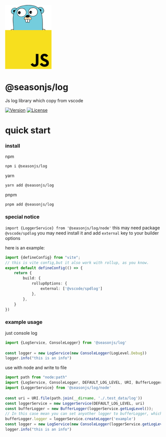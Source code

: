 <img src="https://github.com//seasonjs/tools/blob/main/public/icon.svg?raw=true" width="150" alt=''>

# @seasonjs/log

Js log library which copy from vscode


<p align="center">

<a href="https://www.npmjs.com/package/@seasonjs/log"><img src="https://img.shields.io/npm/v/@seasonjs/log.svg?sanitize=true" alt="Version"></a>
<a href="https://www.npmjs.com/package/@seasonjs/log"><img src="https://img.shields.io/npm/l/@seasonjs/log.svg?sanitize=true" alt="License"></a>

</p>

# quick start

### install

npm
```bash
npm i @seasonjs/log
```
yarn
```bash
yarn add @seasonjs/log
```
pnpm
```bash
pnpm add @seasonjs/log
```
### special notice

`import {LoggerService} from '@seasonjs/log/node'` this may need package `@vscode/spdlog`
you may need install it and add `external` key to your builder options

here is an example:
```typescript
import {defineConfig} from "vite";
// this is vite config,but it also work with rollup, as you know.
export default defineConfig(() => {
    return {
        build: {
            rollupOptions: {
                external: ['@vscode/spdlog']
            },
        },
    }
})
```


### example usage

just console log

```typescript
import {LogService, ConsoleLogger} from '@seasonjs/log'

const logger = new LogService(new ConsoleLogger(LogLevel.Debug))
logger.info("this is an info")
```

use with node and write to file

```typescript
import path from "node:path"
import {LogService, ConsoleLogger, DEFAULT_LOG_LEVEL, URI, BufferLogger} from '@seasonjs/log'
import {LoggerService} from '@seasonjs/log/node'

const uri = URI.file(path.join(__dirname, './.test_data/log'))
const loggerService = new LoggerService(DEFAULT_LOG_LEVEL, uri)
const bufferLogger = new BufferLogger(loggerService.getLogLevel());
// In this case mean you can set anyother logger to bufferLogger, which is implements with ILogger.
bufferLogger.logger = loggerService.createLogger('example')
const logger = new LogService(new ConsoleLogger(loggerService.getLogLevel()), [bufferLogger])
logger.info("this is an info")
```
